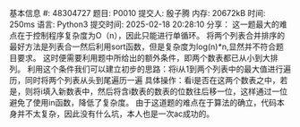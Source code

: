 基本信息
#:
48304727
题目:
P0010
提交人:
殷子腾
内存:
20672kB
时间:
250ms
语言:
Python3
提交时间:
2025-02-18 20:28:10
分享：
这一题最大的难点在于控制程序复杂度为O（n），因此只能进行单循环。
将两个列表合并排序的最好方法是列表合一然后利用sort函数，但是复杂度为log(n)*n,显然并不符合题目要求。
这时便需要利用题中所给出的额外条件，即两个数表都已从小到大排列。
利用这个条件我们可以建立初步的思路：将i从1到两个列表中的最大值进行遍历，同时将两个列表从头到尾遍历一遍
具体操作：看i是否在这两个数表之中，若是，则将i填入新数表中，然后将含i数表的数表的位数往后移一位，这样通过一位避免了使用in函数，降低了复杂度。
由于这道题的难点在于算法的确立，代码本身并不太复杂，因此没有什么坑，本人也是一次ac成功的。
